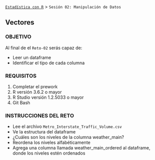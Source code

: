  
 [`Estadística con R`](../Readme.md) > `Sesión 02: Manipulación de Datos` 

## Vectores

### OBJETIVO

Al final de el `Reto-02` serás capaz de:
- Leer un dataframe
- Identificar el tipo de cada columna

### REQUISITOS

1. Completar el prework
2. R versión 3.6.2 o mayor
3. R Studio versión 1.2.5033 o mayor 
4. Git Bash

### INSTRUCCIONES DEL RETO

- Lee el archivo `Metro_Interstate_Traffic_Volume.csv`
- Ve la estructura del dataframe
- ¿Cuáles son los niveles de la columna weather_main?
- Reordena los niveles alfabéticamente
- Agrega una columna llamada weather_main_ordered al dataframe, donde los niveles estén ordenados
